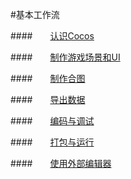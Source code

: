 #基本工作流


####&emsp;&emsp;[认识Cocos](../NewProject/zh.md)

####&emsp;&emsp;[制作游戏场景和UI](../SceneAndLayer/zh.md)

####&emsp;&emsp;[制作合图](../SpriteSheet/zh.md) 

####&emsp;&emsp;[导出数据](../Publish/zh.md) 

####&emsp;&emsp;[编码与调试](../CodeAndDebug/zh.md) 

####&emsp;&emsp;[打包与运行](../PackageAndRun/zh.md) 

####&emsp;&emsp;[使用外部编辑器](../ExternalEditor/zh.md) 
